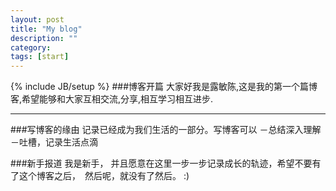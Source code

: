 ```yaml
---
layout: post
title: "My blog"
description: ""
category: 
tags: [start]
---
```

{% include JB/setup %}
###博客开篇
大家好我是露敏陈,这是我的第一个篇博客,希望能够和大家互相交流,分享,相互学习相互进步.

---
###写博客的缘由
记录已经成为我们生活的一部分。写博客可以 
－总结深入理解
－吐槽，记录生活点滴

###新手报道
我是新手， 并且愿意在这里一步一步记录成长的轨迹，希望不要有了这个博客之后，　然后呢，就没有了然后。
:)  
